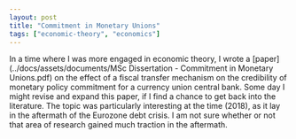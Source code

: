 ```yaml
---
layout: post
title: "Commitment in Monetary Unions"
tags: ["economic-theory", "economics"]
---
```


In a time where I was more engaged in economic theory, I wrote a [paper](../docs/assets/documents/MSc Dissertation - Commitment in Monetary Unions.pdf) on the effect of a fiscal transfer mechanism on the credibility of monetary policy commitment for a currency union central bank. Some day I might revise and expand this paper, if I find a chance to get back into the literature. The topic was particularly interesting at the time (2018), as it lay in the aftermath of the Eurozone debt crisis. I am not sure whether or not that area of research gained much traction in the aftermath.

<object data="{{ site.url }}{{ site.baseurl }}../docs/assets/documents/MSc Dissertation - Commitment in Monetary Unions.pdf" width="1000" height="1000" type="application/pdf"></object>